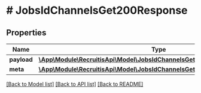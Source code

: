 # # JobsIdChannelsGet200Response

## Properties

Name | Type | Description | Notes
------------ | ------------- | ------------- | -------------
**payload** | [**\App\Module\RecruitisApi\Model\JobsIdChannelsGet200ResponsePayloadInner[]**](JobsIdChannelsGet200ResponsePayloadInner.md) |  | [optional]
**meta** | [**\App\Module\RecruitisApi\Model\JobsIdChannelsGet200ResponseMeta**](JobsIdChannelsGet200ResponseMeta.md) |  | [optional]

[[Back to Model list]](../../README.md#models) [[Back to API list]](../../README.md#endpoints) [[Back to README]](../../README.md)
